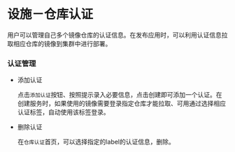 # 设施－仓库认证

用户可以管理自己多个镜像仓库的认证信息。在发布应用时，可以利用认证信息拉取相应仓库的镜像到集群中进行部署。
### 认证管理
 * 添加认证
 
     点击`添加认证`按钮、按照提示录入必要信息，点击创建即可添加一个认证。在创建服务时，如果使用的镜像需要登录指定仓库才能拉取、可用通过选择相应认证标签，自动使用该标签登录。
     
 * 删除认证
 
   在`仓库认证`首页，可以选择指定的label的认证信息，删除。
 
